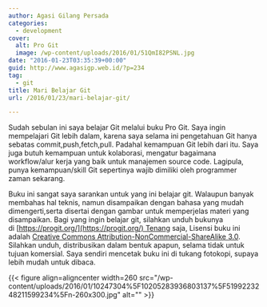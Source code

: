 ```yaml
---
author: Agasi Gilang Persada
categories:
  - development
cover:
  alt: Pro Git
  image: /wp-content/uploads/2016/01/51QmI82PSNL.jpg
date: "2016-01-23T03:35:39+00:00"
guid: http://www.agasigp.web.id/?p=234
tag:
  - git
title: Mari Belajar Git
url: /2016/01/23/mari-belajar-git/

---
```

Sudah sebulan ini saya belajar Git melalui buku Pro Git. Saya ingin mempelajari Git lebih dalam, karena saya selama ini pengetahuan Git hanya sebatas commit,push,fetch,pull. Padahal kemampuan Git lebih dari itu. Saya juga butuh kemampuan untuk kolaborasi, mengatur bagaimana workflow/alur kerja yang baik untuk manajemen source code. Lagipula, punya kemampuan/skill Git sepertinya wajib dimiliki oleh programmer zaman sekarang.

Buku ini sangat saya sarankan untuk yang ini belajar git. Walaupun banyak membahas hal teknis, namun disampaikan dengan bahasa yang mudah dimengerti,serta disertai dengan gambar untuk memperjelas materi yang disampaikan. Bagi yang ingin belajar git, silahkan unduh bukunya di [https://progit.org/](https://progit.org/) Tenang saja, Lisensi buku ini adalah [Creative Commons Attribution-NonCommercial-ShareAlike 3.0](https://creativecommons.org/licenses/by-nc-sa/3.0/). Silahkan unduh, distribusikan dalam bentuk apapun, selama tidak untuk tujuan komersial. Saya sendiri mencetak buku ini di tukang fotokopi, supaya lebih mudah untuk dibaca.

{{< figure align=aligncenter width=260 src="/wp-content/uploads/2016/01/10247304%5F10205283936803137%5F5199223248211599234%5Fn-260x300.jpg" alt="" >}}
